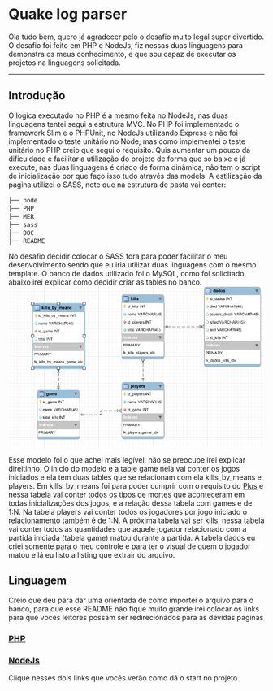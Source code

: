 ﻿# Quake log parser
Ola tudo bem, quero já agradecer pelo o desafio muito legal super divertido.
O desafio foi feito em PHP e NodeJs, fiz nessas duas linguagens para demonstra os meus conhecimento, e que sou capaz de executar os projetos na linguagens solicitada.

----------
## Introdução

O logica executado no PHP é a mesmo feita no NodeJs, nas duas linguagens tentei segui a estrutura MVC.
No PHP foi implementado o framework Slim e o PHPUnit, no NodeJs utilizando Express e não foi implementado o teste unitário no Node, mas como implementei o teste unitário no PHP creio que segui o requisito.
Quis aumentar um pouco da dificuldade e facilitar a utilização do projeto de forma que só baixe e já execute, nas duas linguagens é criado de forma dinâmica, não tem o script de inicialização por que faço isso tudo através das models.
A estilização da pagina utilizei o SASS, note que na estrutura de pasta vai conter:

    ├── node
    ├── PHP
    ├── MER
    ├── sass
    ├── DOC
    ├── README
   No desafio decidir colocar o SASS fora para poder facilitar o meu desenvolvimento sendo que eu iria utilizar duas linguagens com o mesmo template.
O banco de dados utilizado foi o MySQL, como foi solicitado, abaixo irei explicar como decidir criar as tables no banco. 
![enter image description here](https://raw.githubusercontent.com/jhonatasfender/quake_log_parser/master/DOC/img/Screenshot_2018-02-01_15-24-19.png)

Esse modelo foi o que achei mais legível, não se preocupe irei explicar direitinho.
O inicio do modelo e a table game nela vai conter os jogos iniciados e ela tem duas tables que se relacionam com ela kills_by_means e players.
Em kills_by_means foi para poder cumprir com o requisito do [Plus](https://gist.github.com/labmorales/7ebd77411ad51c32179bd4c912096031?short_path=1f8323a#plus) e nessa tabela vai conter todos os tipos de mortes que aconteceram em todas inicializações dos jogos, e a relação dessa tabela com games e de 1:N.
Na tabela players vai conter todos os jogadores por jogo iniciado o relacionamento também é de 1:N.
A próxima tabela vai ser kills, nessa tabela vai conter todos as quantidades que aquele jogador relacionado com a partida iniciada (tabela game) matou durante a partida.
A tabela dados eu criei somente para o meu controle e para ter o visual de quem o jogador matou e lá eu listo a listing que extrair do arquivo.
## Linguagem
Creio que deu para dar uma orientada de como importei o arquivo para o banco, para que esse README não fique muito grande irei colocar os links para que vocês leitores possam ser redirecionados para as devidas paginas

### [PHP](https://raw.githubusercontent.com/jhonatasfender/quake_log_parser/master/DOC/PHP/index.md)
### [NodeJs](https://raw.githubusercontent.com/jhonatasfender/quake_log_parser/master/DOC/NODE/index.md)

Clique nesses dois links que vocês verão como dá o start no projeto.
